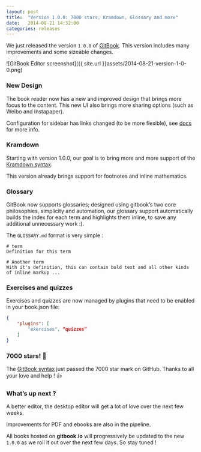 ```yaml
---
layout: post
title:  "Version 1.0.0: 7000 stars, Kramdown, Glossary and more"
date:   2014-08-21 14:32:00
categories: releases
---
```


We just released the version `1.0.0` of [GitBook](https://github.com/GitbookIO/gitbook). This version includes many improvements and some sizeable changes.

<!-- more -->

![GitBook Editor screenshot]({{ site.url }}assets/2014-08-21-version-1-0-0.png)

### New Design

The book reader now has a new and improved design that brings more focus to the content. This new UI also brings more sharing options (such as Weibo and Instapaper).

Configuration for sidebar has links changed (to be more flexible), see [docs](https://github.com/GitbookIO/gitbook#how-to-use-it) for more info.

### Kramdown

Starting with version 1.0.0, our goal is to bring more and more support of the [Kramdown syntax](http://kramdown.gettalong.org/quickref.html).

This version already brings support for footnotes and inline mathematics.

### Glossary

GitBook now supports glossaries; designed using gitbook’s two core philosophies, simplicity and automation, our glossary support automatically builds the index for each term and highlights them inline, to save any additional unnecessary work :).

The `GLOSSARY.md` format is very simple :

    # term
    Definition for this term

    # Another term
    With it's definition, this can contain bold text and all other kinds of inline markup ...


### Exercises and quizzes

Exercises and quizzes are now managed by plugins that need to be enabled in your book.json file:

```json
{
    "plugins": [
        "exercises", “quizzes”
    ]
}
```


### 7000 stars! :birthday:

The [GitBook syntax](https://github.com/GitbookIO/gitbook) just passed the 7000 star mark on GitHub. Thanks to all your love and help ! :+1:

### What’s up next ?

A better editor, the desktop editor will get a lot of love over the next few weeks.

Improvements for PDF and ebooks are also in the pipeline.

All books hosted on **gitbook.io** will progressively be updated to the new `1.0.0` as we roll it out over the next few days. So stay tuned !
